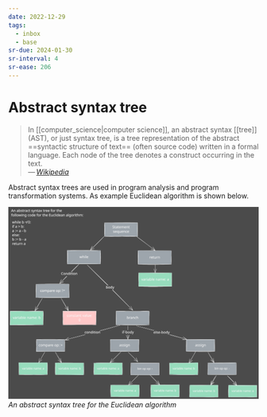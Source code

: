 ```yaml
---
date: 2022-12-29
tags:
  - inbox
  - base
sr-due: 2024-01-30
sr-interval: 4
sr-ease: 206
---
```


# Abstract syntax tree

> In [[computer_science|computer science]], an abstract syntax [[tree]] (AST),
> or just syntax tree, is a tree representation of the abstract ==syntactic
> structure of text== (often source code) written in a formal language. Each
> node of the tree denotes a construct occurring in the text.\
> — <cite>[Wikipedia](https://en.wikipedia.org/wiki/Abstract_syntax_tree)</cite>
<!--SR:!2024-01-26,1,230-->

Abstract syntax trees are used in program analysis and program
transformation systems. As example Euclidean algorithm is shown below.

![AST](img/AST.excalidraw.svg)
_An abstract syntax tree for the Euclidean algorithm_
